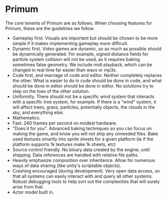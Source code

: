 # Primum

The core tenents of Primum are as follows. When choosing features for Primum, these are the guidelines we follow.
- Gameplay first. Visuals are important but should be chosen to be more simple if it makes implementing gameplay more difficult.
- Dynamic first. Video games are dynamic, so as much as possible should be dynamically generated. For example, signed distance fields for particle system collision will not be used, as it requires baking sometimes false geometry. We include midi playback, which can be changed in real time far easier than wavs or mp3s.
- Code first, and marriage of code and editor. Neither completely replaces the other. What is easier to do in code should be done in code, and what should be done in editor should be done in editor. No solutions try to step on the toes of the other solution.
- Uniformity. There should not be a specific wind system that interacts with a specific tree system, for example. If there is a "wind" system, it will affect trees, grass, particles, potentially objects, the clouds in the sky, and everything else.
- Mathematics.
- Fast. 240 frames per second on modest hardware.
- "Does it for you". Advanced baking techniques so you can focus on making the game, and know you will not ship any unneeded files. Bake used textures smartly into sprite sheets for a given platform (ie if the platform supports 1k textures make 1k sheets, etc)
- Source control friendly. No binary data created by the engine, until shipping. Data references are handled with relative file paths.
- Heavily emphasize composition over inheritence. Allow for numerous ways of data sharing (like unity's scriptable objects).
- Crashing encouraged (during development). Very open data access, so that all systems can easily interact with and query all other systems. Robust debugging tools to help sort out the complexities that will surely arise from that.
- Actor model built in.